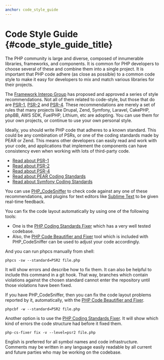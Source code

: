 ```yaml
---
anchor: code_style_guide
---
```


# Code Style Guide {#code_style_guide_title}

The PHP community is large and diverse, composed of innumerable libraries, frameworks, and components. It is common for
PHP developers to choose several of these and combine them into a single project. It is important that PHP code adhere
(as close as possible) to a common code style to make it easy for developers to mix and match various libraries for
their projects.

The [Framework Interop Group][fig] has proposed and approved a series of style recommendations. Not all of them related
to code-style, but those that do are [PSR-1][psr1], [PSR-2][psr2] and [PSR-4][psr4]. These
recommendations are merely a set of rules that many projects like Drupal, Zend, Symfony, Laravel, CakePHP, phpBB, AWS SDK,
FuelPHP, Lithium, etc are adopting. You can use them for your own projects, or continue to use your own
personal style.

Ideally, you should write PHP code that adheres to a known standard. This could be any combination of PSRs, or one
of the coding standards made by PEAR or Zend. This means other developers can easily read and work with your code, and
applications that implement the components can have consistency even when working with lots of third-party code.

* [Read about PSR-1][psr1]
* [Read about PSR-2][psr2]
* [Read about PSR-4][psr4]
* [Read about PEAR Coding Standards][pear-cs]
* [Read about Symfony Coding Standards][symfony-cs]

You can use [PHP_CodeSniffer][phpcs] to check code against any one of these recommendations, and plugins for text
editors like [Sublime Text][st-cs] to be given real-time feedback.

You can fix the code layout automatically by using one of the following tools:

- One is the [PHP Coding Standards Fixer][phpcsfixer] which has a very well tested codebase.
- Also, the [PHP Code Beautifier and Fixer][phpcbf] tool which is included with PHP_CodeSniffer can be used to adjust your code accordingly.

And you can run phpcs manually from shell:

    phpcs -sw --standard=PSR2 file.php

It will show errors and describe how to fix them.
It can also be helpful to include this command in a git hook.
That way, branches which contain violations against the chosen standard cannot enter the repository until those
violations have been fixed.

If you have PHP_CodeSniffer, then you can fix the code layout problems reported by it, automatically, with the
[PHP Code Beautifier and Fixer][phpcbf].

    phpcbf -w --standard=PSR2 file.php

Another option is to use the [PHP Coding Standards Fixer][phpcsfixer].
It will show which kind of errors the code structure had before it fixed them.

    php-cs-fixer fix -v --level=psr2 file.php

English is preferred for all symbol names and code infrastructure. Comments may be written in any language easily
readable by all current and future parties who may be working on the codebase.


[fig]: https://www.php-fig.org/
[psr1]: https://www.php-fig.org/psr/psr-1/
[psr2]: https://www.php-fig.org/psr/psr-2/
[psr4]: https://www.php-fig.org/psr/psr-4/
[pear-cs]: https://pear.php.net/manual/en/standards.php
[symfony-cs]: https://symfony.com/doc/current/contributing/code/standards.html
[phpcs]: https://pear.php.net/package/PHP_CodeSniffer/
[phpcbf]: https://github.com/squizlabs/PHP_CodeSniffer/wiki/Fixing-Errors-Automatically
[st-cs]: https://github.com/benmatselby/sublime-phpcs
[phpcsfixer]: https://cs.sensiolabs.org/
